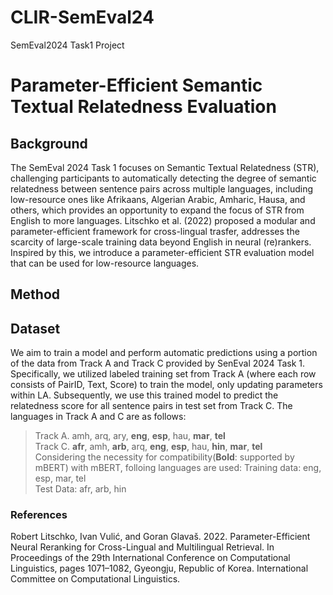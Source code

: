 # CLIR-SemEval24
SemEval2024 Task1 Project
# Parameter-Efficient Semantic Textual Relatedness Evaluation
## Background
The SemEval 2024 Task 1 focuses on Semantic Textual Relatedness (STR), challenging participants to automatically detecting the degree of semantic relatedness between sentence pairs across multiple languages, including low-resource ones like Afrikaans, Algerian Arabic, Amharic, Hausa, and others, which provides an opportunity to expand the focus of STR from English to more languages. 
Litschko et al. (2022) proposed a modular and parameter-efficient framework for cross-lingual trasfer, addresses the scarcity of large-scale training data beyond English in neural (re)rankers. Inspired by this, we introduce a parameter-efficient STR evaluation model that can be used for low-resource languages. 
## Method

## Dataset
We aim to train a model and perform automatic predictions using a portion of the data from Track A and Track C provided by SenEval 2024 Task 1. Specifically, we utilized labeled training set from Track A (where each row consists of PairID, Text, Score) to train the model, only updating parameters within LA. Subsequently, we use this trained model to predict the relatedness score for all sentence pairs in test set from Track C. The languages in Track A and C are as follows: 
>Track A. amh, arq, ary, **eng**, **esp**, hau, **mar**, **tel** \
>Track C. **afr**, amh, **arb**, arq, **eng**, **esp**, hau, **hin**, **mar**, **tel** \
Considering the necessity for compatibility(**Bold**: supported by mBERT) with mBERT, folloing languages are used: 
>Training data: eng, esp, mar, tel \
>Test Data: afr, arb, hin

### References
Robert Litschko, Ivan Vulić, and Goran Glavaš. 2022. Parameter-Efficient Neural Reranking for Cross-Lingual and Multilingual Retrieval. In Proceedings of the 29th International Conference on Computational Linguistics, pages 1071–1082, Gyeongju, Republic of Korea. International Committee on Computational Linguistics.